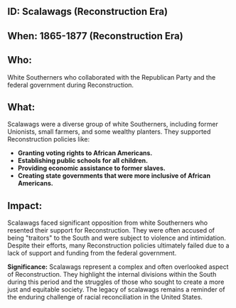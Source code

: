 ## ID: Scalawags (Reconstruction Era)

## When: 1865-1877 (Reconstruction Era)

## Who:  
White Southerners who collaborated with the Republican Party and the federal government during Reconstruction.

## What:
Scalawags were a diverse group of white Southerners, including former Unionists, small farmers, and some wealthy planters. They supported Reconstruction policies like:

* **Granting voting rights to African Americans.**
* **Establishing public schools for all children.**
* **Providing economic assistance to former slaves.**
* **Creating state governments that were more inclusive of African Americans.**

## Impact:  
Scalawags faced significant opposition from white Southerners who resented their support for Reconstruction. They were often accused of being "traitors" to the South and were subject to violence and intimidation.  Despite their efforts, many Reconstruction policies ultimately failed due to a lack of support and funding from the federal government. 

**Significance:** Scalawags represent a complex and often overlooked aspect of Reconstruction. They highlight the internal divisions within the South during this period and the struggles of those who sought to create a more just and equitable society.  The legacy of scalawags remains a reminder of the enduring challenge of racial reconciliation in the United States. 
